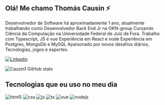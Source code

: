 ## Olá! Me chamo Thomás Causin ⚡

Desenvolvedor de Software há aproximadamente 1 ano, atualmente trabalhando como Desenvolvedor Back End Jr na OKN-group
Cursando Ciência da Computação na Universidade Federal de Juiz de Fora. Trabalho com Typescript, JS e vue
Experiência em React e node
Experiência em Postgres, MongoDb e MySQL
Apaixonado por novos desafios diários, Tecnologias, jogos e esportes.

[![Linkedin](https://img.shields.io/badge/LinkedIn-0077B5?style=for-the-badge&logo=linkedin&logoColor=white)](https://www.linkedin.com/in/thom%C3%A1s-causin-076532207/)


![Cauzin1 GitHub stats](https://github-readme-stats.vercel.app/api?username=Cauzin1&show_icons=true&theme=dracula&count_private=true)

## Tecnologias que eu uso no meu dia

<div style="display: inline_block">
  <img align="center" alt="html5" src="https://img.shields.io/badge/HTML5-E34F26?style=for-the-badge&logo=html5&logoColor=white" />
  <img align="center" alt="css" src="https://img.shields.io/badge/CSS3-1572B6?style=for-the-badge&logo=css3&logoColor=white" />
  <img align="center" alt="js" src="https://img.shields.io/badge/JavaScript-F7DF1E?style=for-the-badge&logo=javascript&logoColor=black" />
  <img align="center" alt="ts" src="https://img.shields.io/badge/TypeScript-007ACC?style=for-the-badge&logo=typescript&logoColor=white" />
  <img align="center" alt="vue" src="https://img.shields.io/badge/Vue.js-35495E?style=for-the-badge&logo=vue.js&logoColor=4FC08D" />
  <img align="center" alt="nodejs" src="https://img.shields.io/badge/Node.js-43853D?style=for-the-badge&logo=node.js&logoColor=white" />
</div><br/>


